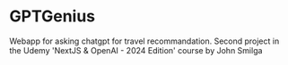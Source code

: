 # GPTGenius
Webapp for asking chatgpt for travel recommandation.
Second project in the Udemy 'NextJS & OpenAI - 2024 Edition' course by John Smilga